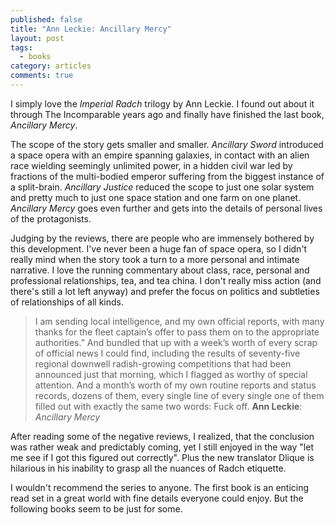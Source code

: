 ```yaml
---
published: false
title: "Ann Leckie: Ancillary Mercy"
layout: post
tags:
  - books
category: articles
comments: true
---
```


I simply love the *Imperial Radch* trilogy by Ann Leckie. I found out about it through The Incomparable years ago and finally have finished the last book, *Ancillary Mercy*.

The scope of the story gets smaller and smaller. *Ancillary Sword* introduced a space opera with an empire spanning galaxies, in contact with an alien race wielding seemingly unlimited power, in a hidden civil war led by fractions of the multi-bodied emperor suffering from the biggest instance of a split-brain. *Ancillary Justice* reduced the scope to just one solar system and pretty much to just one space station and one farm on one planet. *Ancillary Mercy* goes even further and gets into the details of personal lives of the protagonists.

Judging by the reviews, there are people who are immensely bothered by this development. I've never been a huge fan of space opera, so I didn't really mind when the story took a turn to a more personal and intimate narrative. I love the running commentary about class, race, personal and professional relationships, tea, and tea china. I don't really miss action (and there's still a lot left anyway) and prefer the focus on politics and subtleties of relationships of all kinds.

> I am sending local intelligence, and my own official reports, with many thanks for the fleet captain’s offer to pass them on to the appropriate authorities.” And bundled that up with a week’s worth of every scrap of official news I could find, including the results of seventy-five regional downwell radish-growing competitions that had been announced just that morning, which I flagged as worthy of special attention. And a month’s worth of my own routine reports and status records, dozens of them, every single line of every single one of them filled out with exactly the same two words: Fuck off.
> **Ann Leckie**: *Ancillary Mercy*

After reading some of the negative reviews, I realized, that the conclusion was rather weak and predictably coming, yet I still enjoyed in the way "let me see if I got this figured out correctly". Plus the new translator Dlique is hilarious in his inability to grasp all the nuances of Radch etiquette.

I wouldn't recommend the series to anyone. The first book is an enticing read set in a great world with fine details everyone could enjoy. But the following books seem to be just for some.